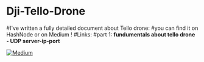 # Dji-Tello-Drone
#I've written a fully detailed document about Tello drone:
#you can find it on HashNode or on Medium !
#Links:
#part 1: 
**fundumentals about tello drone - UDP server-ip-port**


[![Medium](https://img.shields.io/badge/Medium-12100E?style=for-the-badge&logo=medium&logoColor=white) ](https://medium.com/@danialhamedi/tello-drone-programming-part1-6b80758dc8a6)
